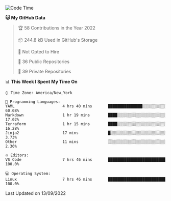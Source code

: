 <!--START_SECTION:waka-->
![Code Time](http://img.shields.io/badge/Code%20Time-85%20hrs%209%20mins-blue)

**🐱 My GitHub Data** 

> 🏆 58 Contributions in the Year 2022
 > 
> 📦 244.8 kB Used in GitHub's Storage 
 > 
> 🚫 Not Opted to Hire
 > 
> 📜 36 Public Repositories 
 > 
> 🔑 39 Private Repositories  
 > 
📊 **This Week I Spent My Time On** 

```text
⌚︎ Time Zone: America/New_York

💬 Programming Languages: 
YAML                     4 hrs 40 mins       ███████████████░░░░░░░░░░   60.08% 
Markdown                 1 hr 19 mins        ████░░░░░░░░░░░░░░░░░░░░░   17.02% 
Terraform                1 hr 15 mins        ████░░░░░░░░░░░░░░░░░░░░░   16.28% 
Jinja2                   17 mins             █░░░░░░░░░░░░░░░░░░░░░░░░   3.73% 
Other                    11 mins             ░░░░░░░░░░░░░░░░░░░░░░░░░   2.36%

🔥 Editors: 
VS Code                  7 hrs 46 mins       █████████████████████████   100.0%

💻 Operating System: 
Linux                    7 hrs 46 mins       █████████████████████████   100.0%

```


 Last Updated on 13/09/2022
<!--END_SECTION:waka-->